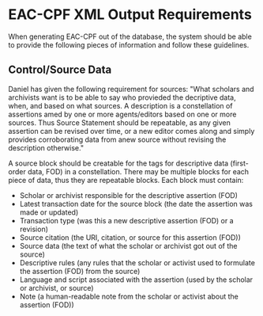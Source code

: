 # EAC-CPF XML Output Requirements

When generating EAC-CPF out of the database, the system should be able to provide the following pieces of information and follow these guidelines.

## Control/Source Data

Daniel has given the following requirement for sources: "What scholars and archivists want is to be able to say who provieded the decriptive data, when, and based on what sources. A description is a constellation of assertions amed by one or more agents/editors based on one or more sources. Thus Source Statement should be repeatable, as any given assertion can be revised over time, or a new editor comes along and simply provides corroborating data from anew source without revising the description otherwise."

A source block should be creatable for the tags for descriptive data (first-order data, FOD) in a constellation. There may be multiple blocks for each piece of data, thus they are repeatable blocks.  Each block must contain:

* Scholar or archivist responsible for the descriptive assertion (FOD)
* Latest transaction date for the source block (the date the assertion was made or updated)
* Transaction type (was this a new descriptive assertion (FOD) or a revision)
* Source citation (the URI, citation, or source for this assertion (FOD))
* Source data (the text of what the scholar or archivist got out of the source)
* Descriptive rules (any rules that the scholar or activist used to formulate the assertion (FOD) from the source)
* Language and script associated with the assertion (used by the scholar or archivist, or source)
* Note (a human-readable note from the scholar or activist about the assertion (FOD))
